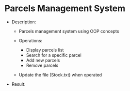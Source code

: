 # Parcels Management System

- Description:
  - Parcels management system using OOP concepts
  - Operations:
    
      - Display parcels list
      - Search for a specific parcel
      - Add new parcels
      - Remove parcels
        
  - Update the file (Stock.txt) when operated

- Result:
